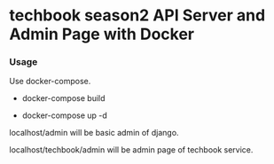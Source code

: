 # techbook season2 API Server and Admin Page with Docker

### Usage

Use docker-compose.

* docker-compose build

* docker-compose up -d

localhost/admin will be basic admin of django.

localhost/techbook/admin will be admin page of techbook service.
